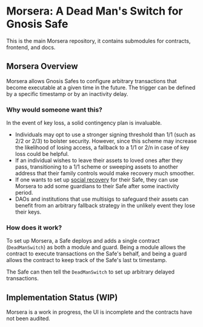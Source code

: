 # Morsera: A Dead Man's Switch for Gnosis Safe

This is the main Morsera repository, it contains submodules for contracts, frontend, and docs.

## Morsera Overview

Morsera allows Gnosis Safes to configure arbitrary transactions that become executable at a given time in the future.
The trigger can be defined by a specific timestamp or by an inactivity delay. 

### Why would someone want this?

In the event of key loss, a solid contingency plan is invaluable.

* Individuals may opt to use a stronger signing threshold than 1/1 (such as 2/2 or 2/3) to bolster security. However, since this scheme may increase the likelihood of losing access, a fallback to a 1/1 or 2/n in case of key loss could be helpful. 
* If an individual wishes to leave their assets to loved ones after they pass, transitioning to a 1/1 scheme or sweeping assets to another address that their family controls would make recovery much smoother.
* If one wants to set up [social recovery](https://vitalik.ca/general/2021/01/11/recovery.html) for their Safe, they can use Morsera to add some guardians to their Safe after some inactivity period. 
* DAOs and institutions that use multisigs to safeguard their assets can benefit from an arbitrary fallback strategy in the unlikely event they lose their keys.

### How does it work?

To set up Morsera, a Safe deploys and adds a single contract (`DeadManSwitch`) as both a module and guard. Being a module allows the contract to execute transactions on the Safe's behalf, and being a guard allows the contract to keep track of the Safe's last tx timestamp.

The Safe can then tell the `DeadManSwitch` to set up arbitrary delayed transactions.

## Implementation Status (WIP)

Morsera is a work in progress, the UI is incomplete and the contracts have not been audited.

